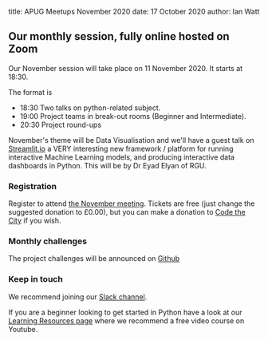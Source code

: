 title: APUG Meetups November 2020
date: 17 October 2020
author: Ian Watt

## Our monthly session, fully online hosted on Zoom 

Our November session will take place on 11 November 2020. It starts at 18:30. 

The format is 

* 18:30 Two talks on python-related subject.
* 19:00 Project teams in break-out rooms (Beginner and Intermediate). 
* 20:30 Project round-ups


November's theme will be Data Visualisation and we'll have a guest talk on [Streamlit.io](https://streamlit.io) a VERY interesting new framework / platform for running interactive Machine Learning models, and producing interactive data dashboards in Python. This will be by Dr Eyad Elyan of RGU. 

### Registration
Register to attend [the November meeting](https://ti.to/code-the-city/aberdeen-python-user-group-nov-2020).
Tickets are free (just change the suggested donation to £0.00), but you can make a donation to [Code the City](https://codethecity.org) if you wish. 

### Monthly challenges
The project challenges will be announced on [Github](https://github.com/PythonAberdeen/user_group/tree/master/)

### Keep in touch
We recommend joining our [Slack channel](https://join.slack.com/t/python-aberdeen/shared_invite/zt-fe4vr06d-TavzVV4ZusCxYLEdCqxsyQ). 

If you are a beginner looking to get started in Python have a look at our [Learning Resources page](https://pythonaberdeen.github.io/pages/learning-resources.html) where we recommend a free video course on Youtube. 


